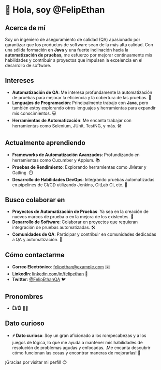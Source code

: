 # 👋 Hola, soy @FelipEthan

## Acerca de mí

Soy un ingeniero de aseguramiento de calidad (QA) apasionado por garantizar que los productos de software sean de la más alta calidad. Con una sólida formación en **Java** y una fuerte inclinación hacia la **automatización de pruebas**, me esfuerzo por mejorar continuamente mis habilidades y contribuir a proyectos que impulsen la excelencia en el desarrollo de software.

## Intereses

- **Automatización de QA**: Me interesa profundamente la automatización de pruebas para mejorar la eficiencia y la cobertura de las pruebas. 🤖
- **Lenguajes de Programación**: Principalmente trabajo con **Java**, pero también estoy explorando otros lenguajes y herramientas para expandir mis conocimientos. 💻
- **Herramientas de Automatización**: Me encanta trabajar con herramientas como Selenium, JUnit, TestNG, y más. 🛠️

## Actualmente aprendiendo

- **Frameworks de Automatización Avanzados**: Profundizando en herramientas como Cucumber y Appium. 📚
- **Pruebas de Rendimiento**: Explorando herramientas como JMeter y Gatling. ⏱️
- **Desarrollo de Habilidades DevOps**: Integrando pruebas automatizadas en pipelines de CI/CD utilizando Jenkins, GitLab CI, etc. 🔄

## Busco colaborar en

- **Proyectos de Automatización de Pruebas**: Ya sea en la creación de nuevos marcos de prueba o en la mejora de los existentes. 🚀
- **Desarrollo de Software**: Colaborar en proyectos que requieran integración de pruebas automatizadas. 🛠️
- **Comunidades de QA**: Participar y contribuir en comunidades dedicadas a QA y automatización. 💬

## Cómo contactarme

- **Correo Electrónico**: [felipethan@example.com](mailto:felipethan@example.com) ✉️
- **LinkedIn**: [linkedin.com/in/felipethan](https://linkedin.com/in/felipethan) 🔗
- **Twitter**: [@FelipEthanQA](https://twitter.com/FelipEthanQA) 🐦

## Pronombres

- **Él/Él** 👨‍💼

## Dato curioso

- **⚡ Dato curioso**: Soy un gran aficionado a los rompecabezas y a los juegos de lógica, lo que me ayuda a mantener mis habilidades de resolución de problemas agudas y enfocadas. ¡Me encanta descubrir cómo funcionan las cosas y encontrar maneras de mejorarlas! 🧩

¡Gracias por visitar mi perfil! 😊

